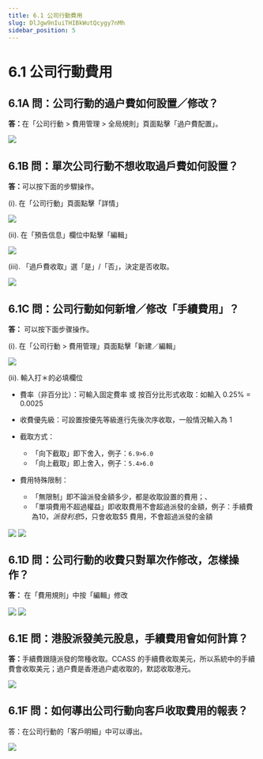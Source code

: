 ```yaml
---
title: 6.1 公司行動費用
slug: DlJgw9nIuiTHIBkWutQcygy7nMh
sidebar_position: 5
---
```



# 6.1 公司行動費用

## 6.1A 問：公司行動的過户費如何設置／修改？

<b>答：</b>在「公司行動 &gt; 費用管理 &gt; 全局規則」頁面點擊「過户費配置」。

<img src="/assets/VsXrbmMfEof3JVxYmuJcbRlunWc.png" src-width="2344" src-height="792" align="center"/>

## 6.1B 問：單次公司行動不想收取過戶費如何設置？ 

<b>答：</b>可以按下面的步驟操作。

(i).<b> </b>在「公司行動」頁面點擊「詳情」

<img src="/assets/LEGvbYp3OohIsEx7s1Mc2JPJnVg.png" src-width="2850" src-height="1450" align="center"/>

(ii).  在「預告信息」欄位中點擊「編輯」

<img src="/assets/RdWSblOz3opKSSxn95Hcjc0snkS.png" src-width="2870" src-height="1378" align="center"/>

(iii). 「過戶費收取」選「是」/「否」，決定是否收取。

<img src="/assets/HnNqb1WODoacDYxZCdNcEHuDnYb.png" src-width="2828" src-height="1442" align="center"/>

## 6.1C 問：公司行動如何新增／修改「手續費用」？

<b>答：</b> 可以按下面步骤操作。

(i). 在「公司行動 &gt; 費用管理」頁面點擊「新建／編輯」

<img src="/assets/P9f1bOT9DorqYux0pCeczuOpnCc.png" src-width="2810" src-height="1434" align="center"/>

(ii). 輸入打＊的必填欄位

- 費率（非百分比）：可輸入固定費率 或 按百分比形式收取：如輸入 0.25% = 0.0025
- 收費優先級：可設置按優先等級進行先後次序收取，一般情況輸入為 1
- 截取方式：
    - 「向下截取」即下舍入，例子：`6.9>6.0` 
    - 「向上截取」即上舍入，例子：`5.4>6.0`

- 費用特殊限制：
    - 「無限制」即不論派發金額多少，都是收取設置的費用；、
    - 「單項費用不超過權益」即收取費用不會超過派發的金額，例子：手續費為$10，派發利息$5，只會收取$5 費用，不會超過派發的金額

<img src="/assets/VT7HbYotOo3iUdxyT0yccvStnff.png" src-width="2734" src-height="1614" align="center"/>

<img src="/assets/R7HfbFcWQoYdF7x7YQ2cV4DDnYg.png" src-width="2750" src-height="1616" align="center"/>

## 6.1D 問：公司行動的收費只對單次作修改，怎樣操作？

<b>答：</b> 在「費用規則」中按「編輯」修改

<img src="/assets/T636br02MoBUvRxcXZOceXkunVe.png" src-width="1570" src-height="1522" align="center"/>

<img src="/assets/WBQzbR3QvoYhX4x8zl8cEgQencY.png" src-width="1736" src-height="1524" align="center"/>

## 6.1E 問：港股派發美元股息，手續費用會如何計算？

<b>答：</b>手續費跟隨派發的幣種收取。CCASS 的手續費收取美元，所以系統中的手續費會收取美元；過户費是香港過户處收取的，默認收取港元。

<img src="/assets/PMQLbfBDpoSatAx8FujcXgk7nVd.png" src-width="2038" src-height="996" align="center"/>

## 6.1F 問：如何導出公司行動向客戶收取費用的報表？

答：在公司行動的「客戶明細」中可以導出。

<img src="/assets/XsZ5bEIU7owOYYxZPgTc6cKQnIh.png" src-width="2874" src-height="1386" align="center"/>


